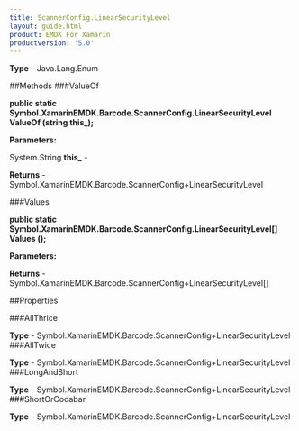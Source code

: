 ```yaml
---
title: ScannerConfig.LinearSecurityLevel
layout: guide.html
product: EMDK For Xamarin 
productversion: '5.0' 
---
```



**Type** - Java.Lang.Enum

##Methods
###ValueOf

**public static Symbol.XamarinEMDK.Barcode.ScannerConfig.LinearSecurityLevel ValueOf (string this_);**



**Parameters:**

System.String **this_**  - 

**Returns** - Symbol.XamarinEMDK.Barcode.ScannerConfig+LinearSecurityLevel

###Values

**public static Symbol.XamarinEMDK.Barcode.ScannerConfig.LinearSecurityLevel[] Values ();**



**Parameters:**

**Returns** - Symbol.XamarinEMDK.Barcode.ScannerConfig+LinearSecurityLevel[]

##Properties

###AllThrice


**Type** - Symbol.XamarinEMDK.Barcode.ScannerConfig+LinearSecurityLevel
###AllTwice


**Type** - Symbol.XamarinEMDK.Barcode.ScannerConfig+LinearSecurityLevel
###LongAndShort


**Type** - Symbol.XamarinEMDK.Barcode.ScannerConfig+LinearSecurityLevel
###ShortOrCodabar


**Type** - Symbol.XamarinEMDK.Barcode.ScannerConfig+LinearSecurityLevel
